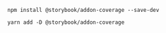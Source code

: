 ```shell renderer="common" language="js" packageManager="npm"
npm install @storybook/addon-coverage --save-dev
```
```shell renderer="common" language="js" packageManager="yarn"
yarn add -D @storybook/addon-coverage
```
